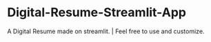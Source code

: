 # Digital-Resume-Streamlit-App
A Digital Resume made on streamlit. | Feel free to use and customize.
